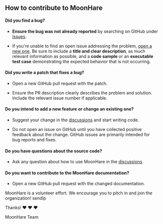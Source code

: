 ## How to contribute to MoonHare

#### **Did you find a bug?**

* **Ensure the bug was not already reported** by searching on GitHub under [Issues](https://github.com/moonharelabs/moonhare-beta/issues).

* If you're unable to find an open issue addressing the problem, [open a new one](https://github.com/moonharelabs/moonhare-beta/issues/new). Be sure to include a **title and clear description**, as much relevant information as possible, and a **code sample** or an **executable test case** demonstrating the expected behavior that is not occurring.

#### **Did you write a patch that fixes a bug?**

* Open a new GitHub pull request with the patch.

* Ensure the PR description clearly describes the problem and solution. Include the relevant issue number if applicable.

#### **Do you intend to add a new feature or change an existing one?**

* Suggest your change in the [discussions](https://github.com/moonharelabs/moonhare-beta/discussions) and start writing code.

* Do not open an issue on GitHub until you have collected positive feedback about the change. GitHub issues are primarily intended for bug reports and fixes.

#### **Do you have questions about the source code?**

* Ask any question about how to use MoonHare in the [discussions](https://github.com/moonharelabs/moonhare-beta/discussions).

#### **Do you want to contribute to the MoonHare documentation?**

* Open a new GitHub pull request with the changed documentation.

MoonHare is a volunteer effort. We encourage you to pitch in and join the organization! sendIp

Thanks! :heart: :heart: :heart:

MoonHare Team

